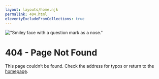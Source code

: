 ```yaml
---
layout: layouts/home.njk
permalink: 404.html
eleventyExcludeFromCollections: true
---
```


!["Smiley face with a question mark as a nose."](/404.png)

# 404 - Page Not Found
This page couldn’t be found. Check the address for typos or return to the [homepage](/).
<!--

Read more: https://www.11ty.dev/docs/quicktips/not-found/

This will work for both GitHub pages and Netlify:

* https://help.github.com/articles/creating-a-custom-404-page-for-your-github-pages-site/
* https://www.netlify.com/docs/redirects/#custom-404

-->
